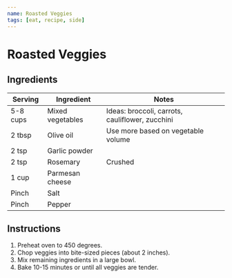 ```yaml
---
name: Roasted Veggies
tags: [eat, recipe, side]
---
```


# Roasted Veggies

## Ingredients

| Serving | Ingredient | Notes |
|-|-|-|
| 5-8 cups | Mixed vegetables | Ideas: broccoli, carrots, cauliflower, zucchini |
| 2 tbsp | Olive oil | Use more based on vegetable volume |
| 2 tsp | Garlic powder |  |
| 2 tsp | Rosemary | Crushed |
| 1 cup | Parmesan cheese |  |
| Pinch | Salt |  |
| Pinch | Pepper |  |

## Instructions

1. Preheat oven to 450 degrees.
1. Chop veggies into bite-sized pieces (about 2 inches).
1. Mix remaining ingredients in a large bowl.
1. Bake 10-15 minutes or until all veggies are tender.